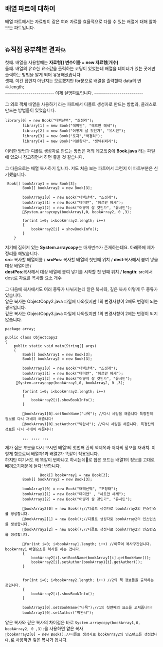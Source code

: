 <h2>배열 파트에 대하여</h2>
배열 파트에서는 자료형이 같은 여러 자료를 효율적으로 다룰 수 있는 배열에 대해 알아보는 파트입니다.
<br>
<br>
<h2>💥직접 공부해본 결과💥</h2>

첫째. 배열을 사용할때는 **자료형[] 변수이름 = new 자료형[개수]** <br>
둘째. 배열의 유효한 요소값을 출력하는 코딩이 있었는데 배열을 데이터가 있는 곳에만 출력하는 방법을 알게 되어 유용해졌습니다.<br>
셋째. 이건 팁인지 아닌지는 모르겠지만 for문으로 배열을 출력할때 data의 변수.length;<br>
------------------------- 이제 설명파트입니다. ------------------------- <br><br>
그 외로 객체 배열을 사용하기 라는 파트에서 디폴트 생성자로 만드는 방법과, 클래스로 만드는 방법들이 있었습니다.<br>

```
library[0] = new Book("태백산맥", "조정래");
        library[1] = new Book("데미안", "헤르만 헤세");
        library[2] = new Book("어떻게 살 것인가", "유시민");
        library[3] = new Book("토지","박경리");
        library[4] = new Book("어린왕자", "생텍쥐페리");
```
이러한 방법과 디폴트 생성자로 만드는 방법은 저의 레포짓중에 **Book.java** 라는 파일에 있으니 참고하면서 하면 좋을 것 같습니다.<br>
<br>
그 다음으로는 배열 복사하기 입니다. 저도 처음 보는 파트여서 그런지 이 파트부분은 신기했습니다.<br>

```
 Book[] bookArray1 = new Book[3];
        Book[] bookArray2 = new Book[3];

        bookArray1[0] = new Book("태백산맥", "조정래");
        bookArray1[1] = new Book("데미안", "헤르만 헤세");
        bookArray1[2] = new Book("어떻게 살 것인가", "유시민");
        📌System.arraycopy(bookArray1,0, bookArray2, 0 ,3); 

        for(int i=0; i<bookArray2.length; i++)
        {
            bookArray2[i] = showBookInfo();
        }
    }
```
저기에 집혀저 있는 **System.arraycopy**는 매개변수가 존재하는데요. 아래쪽에 제가 정리를 해놨습니다.<br>
**src**: 복사할 배열이름 / **srcPos**: 복사할 배열의 첫번째 위치 / **dest**:복사해서 붙여 넣을 대상 배열이름/<br>
**destPos**:복사해서 대상 배열에 붙여 넣기를 시작할 첫 번째 위치 / **length**: src에서 dest로 자료를 복사할 요소 개수<br>
<br>
그 다음에 복사에서도 여러 종류가 나눠지는데 얕은 복사와, 깊은 복사 이렇게 두 종류가 있습니다.<br>
얕은 복사는 ObjectCopy2.java 파일에 나와있지만 1의 변경사항이 2에도 변경이 되는 경우입니다.<br>
깊은 복사는 ObjectCopy3.java 파일에 나와있지만 1의 변경사항이 2에는 변경이 되지 않습니다.<br>

```
package array;

public class ObjectCopy2 
{
    public static void main(String[] args)
    {
        Book[] bookArray1 = new Book[3];
        Book[] bookArray2 = new Book[3];

        bookArray1[0] = new Book("태백산맥", "조정래");
        bookArray1[1] = new Book("데미안", "헤르만 헤세");
        bookArray1[2] = new Book("어떻게 살 것인가", "유시민");
     🤔System.arraycopy(bookArray1,0, bookArray2, 0 ,3);

        for(int i=0; i<bookArray2.length; i++)
        {
            bookArray2[i].showBookInfo();
        }

        📌bookArray1[0].setBookName("나목"); //다시 세팅을 해줍니다 특정칸의 정보를 다시 재배치 해줍니다!
        📌bookArray1[0].setAuthor("박완서"); //다시 세팅을 해줍니다. 특정칸의 정보를 다시 재배치 해줍니다!

        ,,, ,,,, ,,,

```
제가 집은 부분을 다시 보시면 배열1의 첫번째 칸의 책제목과 저자의 정보를 재배치. 이렇게 함으로써 배열과1과 배열2가 똑같이 적용됩니다.<br>
하지만 여기서도 왜 똑같이 변하냐고 하시는데🤔로 집은 코드는 배열1의 정보를 고대로 배껴오기때문에 둘다! 변합니다.<br>

```
				Book[] bookArray1 = new Book[3];
        Book[] bookArray2 = new Book[3];

        bookArray1[0] = new Book("태백산맥", "조정래");
        bookArray1[1] = new Book("데미안" , "헤르만 헤세");
        bookArray1[2] = new Book("어떻게 살 것인가", "유시민");

        🤔bookArray2[0] = new Book();//디폴트 생성자로 bookArray2의 인스턴스를 생성합니다.
        🤔bookArray2[1] = new Book();//디폴트 생성자로 bookArray2의 인스턴스를 생성합니다.
        🤔bookArray2[2] = new Book();//디폴트 생성자로 bookArray2의 인스턴스를 생성합니다.

        📌for(int i=0; i<bookArray1.length; i++) //이쪽이 복사구간입니다. bookArray1 배열요소를 복사를 하는 겁니다.
        {
            bookArray2[i].setBookName(bookArray1[i].getBookName());
            bookArray2[i].setAuthor(bookArray1[i].getAuthor());
        }


        for(int i=0; i<bookArray2.length; i++) //2의 책 정보들을 출력하는 곳입니다.
        {
            bookArray2[i].showBookInfo();
        }

        bookArray1[0].setBookName("나목");//1의 첫번째의 요소를 고쳐줍니다!
        bookArray1[0].setAuthor("박완서");
```
얕은 복사와 깊은 복사의 차이점은 바로 ``` System.arraycopy(bookArray1,0, bookArray2, 0 ,3); ```을 사용하면 얕은 복사<br>
``` 🤔bookArray2[0] = new Book();//디폴트 생성자로 bookArray2의 인스턴스를 생성합니다. ```로 사용하면 깊은 복사가 됩니다.<br>












